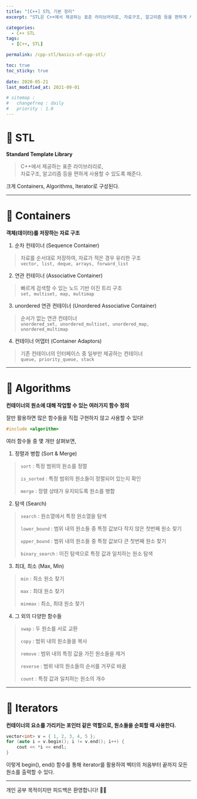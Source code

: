 ```yaml
---
title: "[C++] STL 기본 정리"
excerpt: "STL은 C++에서 제공하는 표준 라이브러리로, 자료구조, 알고리즘 등을 편하게 사용할 수 있도록 해준다. Container, Algorithm, Iterator"

categories:
  - C++ STL
tags:
  - [C++, STL]

permalink: /cpp-stl/basics-of-cpp-stl/

toc: true
toc_sticky: true
 
date: 2020-05-21
last_modified_at: 2021-09-01

# sitemap :
#   changefreq : daily
#   priority : 1.0
---
```


# 🦥 STL
**Standard Template Library**
>C++에서 제공하는 표준 라이브러리로,<br>
>자료구조, 알고리즘 등을 편하게 사용할 수 있도록 해준다.

크게 Containers, Algorithms, Iterator로 구성된다.

---

# 🦥 Containers
**객체(데이터)를 저장하는 자료 구조**

1. 순차 컨테이너 (Sequence Container)
> 자료를 순서대로 저장하여, 자료가 적은 경우 유리한 구조<br>
>`` vector, list, deque, arrays, forward_list ``

2. 연관 컨테이너 (Associative Container)
> 빠르게 검색할 수 있는 노드 기반 이진 트리 구조<br>
>`` set, multiset, map, multimap ``

3. unordered 연관 컨테이너 (Unordered Associative Container)
>순서가 없는 연관 컨테이너<br>
>`` unordered_set, unordered_multiset, unordered_map, unordered_multimap ``

4. 컨테이너 어뎁터 (Container Adaptors)
>기존 컨테이너의 인터페이스 중 일부만 제공하는 컨테이너<br>
>`` queue, priority_queue, stack ``

---

# 🦥 Algorithms
**컨테이너의 원소에 대해 작업할 수 있는 여러가지 함수 정의**

잘만 활용하면 많은 함수들을 직접 구현하지 않고 사용할 수 있다!
```cpp
#include <algorithm>
```
여러 함수들 중 몇 개만 살펴보면,

1. 정렬과 병합 (Sort & Merge)
>``sort`` :  특정 범위의 원소를 정렬
>
>``is_sorted`` : 특정 범위의 원소들이 정렬되어 있는지 확인
>
>``merge`` : 정렬 상태가 유지되도록 원소를 병합

2. 탐색 (Search)
>``search`` : 원소열에서 특정 원소열을 탐색
>
>``lower_bound`` : 범위 내의 원소들 중 특정 값보다 작지 않은 첫번째 원소 찾기
>
>``upper_bound`` : 범위 내의 원소들 중 특정 값보다 큰 첫번째 원소 찾기
>
>``binary_search`` : 이진 탐색으로 특정 값과 일치하는 원소 탐색

3. 최대, 최소 (Max, Min)
>``min`` : 최소 원소 찾기
>
>``max`` : 최대 원소 찾기
>
>``minmax`` : 최소, 최대 원소 찾기

4. 그 외의 다양한 함수들
>``swap`` : 두 원소를 서로 교환
>
>``copy`` : 범위 내의 원소들을 복사
>
>``remove`` : 범위 내의 특정 값을 가진 원소들을 제거
>
>``reverse`` : 범위 내의 원소들의 순서를 거꾸로 바꿈
>
>``count`` : 특정 값과 일치하는 원소의 개수

---

# 🦥 Iterators
**컨테이너의 요소를 가리키는 포인터 같은 역할으로, 원소들을 순회할 때 사용한다.**

```cpp
vector<int> v = { 1, 2, 3, 4, 5 };
for (auto i = v.begin(); i != v.end(); i++) {
	cout << *i << endl;
}
```

이렇게 begin(), end() 함수를 통해  iterator를 활용하여 벡터의 처음부터 끝까지 모든 원소를 출력할 수 있다.

---
  
개인 공부 목적이지만 피드백은 환영합니다! 🙆🏻